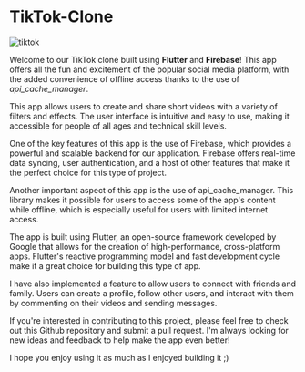 # TikTok-Clone

![tiktok](https://user-images.githubusercontent.com/55271909/215290236-ac1773a0-c2a8-462c-a534-e8f7609173eb.png)


Welcome to our TikTok clone built using <b>Flutter</b> and <b>Firebase</b>! This app offers all the fun and excitement of the popular social media platform, with the added convenience of offline access thanks to the use of <i>api_cache_manager</i>.

This app allows users to create and share short videos with a variety of filters and effects. The user interface is intuitive and easy to use, making it accessible for people of all ages and technical skill levels.

One of the key features of this app is the use of Firebase, which provides a powerful and scalable backend for our application. Firebase offers real-time data syncing, user authentication, and a host of other features that make it the perfect choice for this type of project.

Another important aspect of this app is the use of api_cache_manager. This library makes it possible for users to access some of the app's content while offline, which is especially useful for users with limited internet access.

The app is built using Flutter, an open-source framework developed by Google that allows for the creation of high-performance, cross-platform apps. Flutter's reactive programming model and fast development cycle make it a great choice for building this type of app.

I have also implemented a feature to allow users to connect with friends and family. Users can create a profile, follow other users, and interact with them by commenting on their videos and sending messages.

If you're interested in contributing to this project, please feel free to check out this Github repository and submit a pull request. I'm always looking for new ideas and feedback to help make the app even better!

I hope you enjoy using it as much as I enjoyed building it ;)
